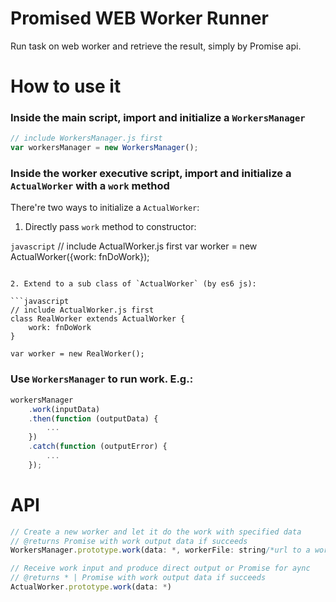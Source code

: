 # Promised WEB Worker Runner

Run task on web worker and retrieve the result, simply by Promise api.

# How to use it

### Inside the main script, import and initialize a `WorkersManager`

```javascript
// include WorkersManager.js first
var workersManager = new WorkersManager();
```

### Inside the worker executive script, import and initialize a `ActualWorker` with a `work` method
 
There're two ways to initialize a `ActualWorker`:

1. Directly pass `work` method to constructor:

```javascript```
// include ActualWorker.js first
var worker = new ActualWorker({work: fnDoWork});
```

2. Extend to a sub class of `ActualWorker` (by es6 js):

```javascript
// include ActualWorker.js first
class RealWorker extends ActualWorker {
    work: fnDoWork
}

var worker = new RealWorker();
```

### Use `WorkersManager` to run work. E.g.:

```javascript
workersManager
    .work(inputData)
    .then(function (outputData) {
        ...
    })
    .catch(function (outputError) {
        ...
    });
```

# API

```javascript
// Create a new worker and let it do the work with specified data
// @returns Promise with work output data if succeeds
WorkersManager.prototype.work(data: *, workerFile: string/*url to a worker script file*/)
```

```javascript
// Receive work input and produce direct output or Promise for aync
// @returns * | Promise with work output data if succeeds
ActualWorker.prototype.work(data: *)
```
